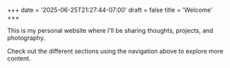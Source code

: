 +++
date = '2025-06-25T21:27:44-07:00'
draft = false
title = 'Welcome'
+++

This is my personal website where I'll be sharing thoughts, projects, and photography. 
<!--more-->
Check out the different sections using the navigation above to explore more content.
